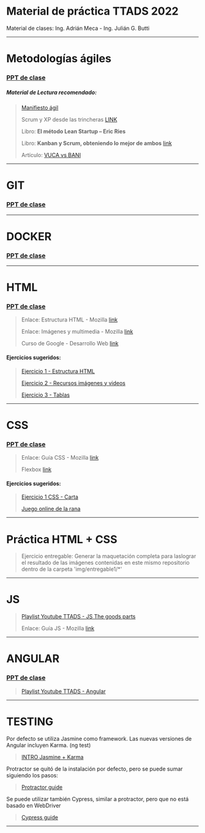 # Material de práctica TTADS 2022

Material de clases: Ing. Adrián Meca - Ing. Julián G. Butti


 ---
 
# Metodologías ágiles

### [PPT de clase](https://docs.google.com/presentation/d/1Q2imJMwv10LAx3xKGwHUaJxymXz31gtBlKZ7TA9HtDQ/edit?usp=sharing)

##### Material de Lectura recomendado:

> [Manifiesto ágil](https://agilemanifesto.org/iso/es/manifesto.html)
> 
> Scrum y XP desde las trincheras [LINK](http://www.proyectalis.com/wp-content/uploads/2008/02/scrum-y-xp-desde-las-trincheras.pdf)
> 
> Libro:  **El método Lean Startup – Eric Ries**
> 
> Libro: **Kanban y Scrum, obteniendo lo mejor de ambos** [link](http://www.proyectalis.com/documentos/KanbanVsScrum_Castellano_FINAL-printed.pdf)
>
>Artículo: [VUCA vs BANI](https://openwebinars.net/blog/que-es-un-entorno-bani-y-diferencias-con-un-entorno-vuca/)
>

 ---
 
# GIT


### [PPT de clase](https://docs.google.com/presentation/d/1v6k7_8ny6FmJh363VT_XIEd7lwJQn7ai8fOjugwhl7k/edit?usp=sharing)

 ---
 
# DOCKER

### [PPT de clase](https://docs.google.com/presentation/d/1yquuK300GLE8zD39pMgIM2G42VUKJMVC0hPx6196qX8/edit?usp=sharing)

 ---
 
# HTML


### [PPT de clase](https://docs.google.com/presentation/d/1bu3BUMlO3_UiKZVBsCVFHdNlW0F6HKvOTyX7uLtS7xM/edit?usp=sharing)


> Enlace: Estructura HTML - Mozilla [link](https://developer.mozilla.org/es/docs/Learn/HTML)
>
> Enlace: Imágenes y multimedia - Mozilla [link](https://developer.mozilla.org/es/docs/Learn/HTML/Multimedia_and_embedding/Images_in_HTML)
>
> Curso de Google - Desarrollo Web [link](https://learndigital.withgoogle.com/activate/course/web-development-I)
>

#### Ejercicios sugeridos:
> [Ejercicio 1 - Estructura HTML](https://developer.mozilla.org/es/docs/Learn/HTML/Introduction_to_HTML/Structuring_a_page_of_content)
>
> [Ejercicio 2 - Recursos imágenes y videos](https://developer.mozilla.org/es/docs/Learn/HTML/Multimedia_and_embedding/Mozilla_splash_page)
>
> [Ejercicio 3 - Tablas](https://developer.mozilla.org/es/docs/Learn/HTML/Tables/Structuring_planet_data)
>

 ---

# CSS


### [PPT de clase](https://docs.google.com/presentation/d/11uF1yV0bilWXIR9pYDge_tw8IGTibcpoRtlVV-EioyI/edit?usp=sharing)


> Enlace: Guía CSS - Mozilla [link](https://developer.mozilla.org/es/docs/Learn/CSS/First_steps)
>
> Flexbox [link](https://developer.mozilla.org/es/docs/Web/CSS/CSS_Flexible_Box_Layout/Basic_Concepts_of_Flexbox)

#### Ejercicios sugeridos:

>[Ejercicio 1 CSS - Carta](https://developer.mozilla.org/en-US/docs/Learn/CSS/Styling_text/Typesetting_a_homepage)
>
>[Juego online de la rana](https://flexboxfroggy.com/#es)


 ---

# Práctica HTML + CSS


>Ejercicio entregable: Generar la maquetación completa para laslograr el resultado de las imágenes contenidas en este mismo repositorio dentro de la carpeta 'img/entregable1/*'


 ---
 
 
# JS



>[Playlist Youtube TTADS - JS The goods parts](https://www.youtube.com/playlist?list=PLstUYTrWtZx0LGOi0e5hZOXpuV1TGa8FE)
>
> Enlace: Guía JS - Mozilla [link](https://developer.mozilla.org/es/docs/Learn/JavaScript/First_steps/What_is_JavaScript)
>


 ---
 
# ANGULAR



### [PPT de clase](https://utnfrrottads.github.io/presentacion-angulario/#/)


>[Playlist Youtube TTADS - Angular](https://youtube.com/playlist?list=PLHjN6GqSS4FkhEec4gANfy7i7eg_d6ySE)
>

 ---
 

# TESTING


Por defecto se utiliza Jasmine como framework. Las nuevas versiones de Angular incluyen Karma. (ng test)
>[INTRO Jasmine + Karma](https://www.youtube.com/watch?v=a1qKds0IQ_4)


Protractor se quitó de la instalación por defecto, pero se puede sumar siguiendo los pasos:
>[Protractor guide](https://www.protractortest.org/#/tutorial)


Se puede utilizar también Cypress, similar a protractor, pero que no está basado en WebDriver
>[Cypress guide](https://testing-angular.com/end-to-end-testing/#installing-cypress)

 ---
